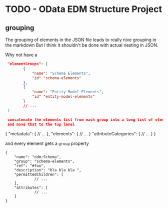 # TODO - OData EDM Structure Project





## grouping

The grouping of elements in the JSON file leads to really nive grouping in the markdown
But I think it shouldn't be done with actual nesting in JSON.

Why not have a 
```JSON
 "elementGroups": [
        {
            "name": "Schema Elements",
            "id" "schema-elements"
        },
        {
            "name": "Entity Model Elements",
            "id" "entity-model-elements"
        }        
        // ...
 ]

 concatenate the elements list from each group into a long list of elements 
 and move that to the top level

```
{
    "metadata": {
        // ...
    },
    "elements": {
        // ...
    }
    "attributeCategories": {
        // ...
    }
}

and every element gets a `group` property

```
{
    "name": "edm:Schema",
    "group": "schema-elements",
    "ref": "#foo",
    "description": "bla bla bla ",
    "permittedChildren": [
             // ...
    ],
    "attributes": [
             // ...
    ]
}
```
